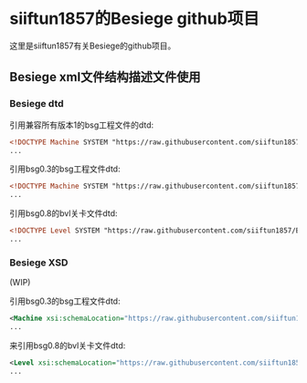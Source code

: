 # siiftun1857的Besiege github项目
这里是siiftun1857有关Besiege的github项目。
## Besiege xml文件结构描述文件使用
### Besiege dtd
引用兼容所有版本1的bsg工程文件的dtd:
```xml
<!DOCTYPE Machine SYSTEM "https://raw.githubusercontent.com/siiftun1857/Besiege/master/dtd/bsg_v1.dtd">
...
```
引用bsg0.3的bsg工程文件dtd:
```xml
<!DOCTYPE Machine SYSTEM "https://raw.githubusercontent.com/siiftun1857/BesiegeDTD/master/dtd/bsg_0.3.dtd">
...
```
引用bsg0.8的bvl关卡文件dtd:
```xml
<!DOCTYPE Level SYSTEM "https://raw.githubusercontent.com/siiftun1857/BesiegeDTD/master/dtd/blv_0.8.dtd">
...
```
### Besiege XSD
(WIP)

引用bsg0.3的bsg工程文件dtd:
```xml
<Machine xsi:schemaLocation="https://raw.githubusercontent.com/siiftun1857/BesiegeDTD/master/xsd/bsg_0.3.xsd">
...
```
来引用bsg0.8的bvl关卡文件dtd:
```xml
<Level xsi:schemaLocation="https://raw.githubusercontent.com/siiftun1857/BesiegeDTD/master/xsd/blv_0.8.xsd">
...
```
